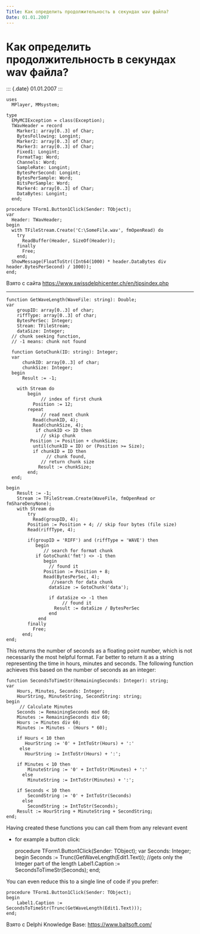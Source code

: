 ```yaml
---
Title: Как определить продолжительность в секундах wav файла?
Date: 01.01.2007
---
```



Как определить продолжительность в секундах wav файла?
======================================================

::: {.date}
01.01.2007
:::

    uses 
      MPlayer, MMsystem; 
     
    type 
      EMyMCIException = class(Exception); 
      TWavHeader = record 
        Marker1: array[0..3] of Char; 
        BytesFollowing: Longint; 
        Marker2: array[0..3] of Char; 
        Marker3: array[0..3] of Char; 
        Fixed1: Longint; 
        FormatTag: Word; 
        Channels: Word; 
        SampleRate: Longint; 
        BytesPerSecond: Longint; 
        BytesPerSample: Word; 
        BitsPerSample: Word; 
        Marker4: array[0..3] of Char; 
        DataBytes: Longint; 
      end; 
     
    procedure TForm1.Button1Click(Sender: TObject); 
    var 
      Header: TWavHeader; 
    begin 
      with TFileStream.Create('C:\SomeFile.wav', fmOpenRead) do 
        try 
          ReadBuffer(Header, SizeOf(Header)); 
        finally 
          Free; 
        end; 
      ShowMessage(FloatToStr((Int64(1000) * header.DataBytes div header.BytesPerSecond) / 1000)); 
    end;  

Взято с сайта <https://www.swissdelphicenter.ch/en/tipsindex.php>

------------------------------------------------------------------------

    function GetWaveLength(WaveFile: string): Double;
    var
        groupID: array[0..3] of char;
        riffType: array[0..3] of char;
        BytesPerSec: Integer;
        Stream: TFileStream;
        dataSize: Integer;
      // chunk seeking function,
      // -1 means: chunk not found
     
      function GotoChunk(ID: string): Integer;
      var
          chunkID: array[0..3] of char;
          chunkSize: Integer;
      begin
          Result := -1;
     
        with Stream do
            begin
                 // index of first chunk
              Position := 12;
            repeat
                 // read next chunk
              Read(chunkID, 4);
              Read(chunkSize, 4);
               if chunkID <> ID then
                 // skip chunk
             Position := Position + chunkSize;
              until(chunkID = ID) or (Position >= Size);
              if chunkID = ID then
                   // chunk found,
                 // return chunk size
                Result := chunkSize;
            end;
      end;
     
    begin
        Result := -1;
        Stream := TFileStream.Create(WaveFile, fmOpenRead or fmShareDenyNone);
        with Stream do
            try
              Read(groupID, 4);
            Position := Position + 4; // skip four bytes (file size)
            Read(riffType, 4);
     
            if(groupID = 'RIFF') and (riffType = 'WAVE') then
               begin
                  // search for format chunk
               if GotoChunk('fmt') <> -1 then
                  begin
                    // found it
                  Position := Position + 8;
                  Read(BytesPerSec, 4);
                     //search for data chunk
                    dataSize := GotoChunk('data');
     
                    if dataSize <> -1 then
                         // found it
                      Result := dataSize / BytesPerSec
                    end
                end
            finally
              Free;
          end;
    end;

This returns the number of seconds as a floating point number, which is
not necessarily the most helpful format. Far better to return it as a
string representing the time in hours, minutes and seconds. The
following function achieves this based on the number of seconds as an
integer:

    function SecondsToTimeStr(RemainingSeconds: Integer): string;
    var
        Hours, Minutes, Seconds: Integer;
        HourString, MinuteString, SecondString: string;
    begin
         // Calculate Minutes
        Seconds := RemainingSeconds mod 60;
        Minutes := RemainingSeconds div 60;
        Hours := Minutes div 60;
        Minutes := Minutes - (Hours * 60);
     
        if Hours < 10 then
           HourString := '0' + IntToStr(Hours) + ':'
         else
           HourString := IntToStr(Hours) + ':';
     
        if Minutes < 10 then
            MinuteString := '0' + IntToStr(Minutes) + ':'
          else
            MinuteString := IntToStr(Minutes) + ':';
     
        if Seconds < 10 then
            SecondString := '0' + IntToStr(Seconds)
          else
            SecondString := IntToStr(Seconds);
        Result := HourString + MinuteString + SecondString;
    end;

Having created these functions you can call them from any relevant event
- for example a button click:

    procedure TForm1.Button1Click(Sender: TObject);
    var
       Seconds: Integer;
    begin
        Seconds := Trunc(GetWaveLength(Edit1.Text));
        //gets only the Integer part of the length
        Label1.Caption := SecondsToTimeStr(Seconds);
    end;

You can even reduce this to a single line of code if you prefer:

    procedure TForm1.Button1Click(Sender: TObject);
    begin
        Label1.Caption := SecondsToTimeStr(Trunc(GetWaveLength(Edit1.Text)));
    end;

Взято с Delphi Knowledge Base: <https://www.baltsoft.com/>
